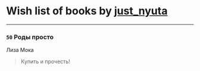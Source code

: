 # Wish list of books by [just_nyuta](https://www.facebook.com/profile.php?id=10208134766271560)
---

### `50` Роды просто
Лиза Мока
> Купить и прочесть!

